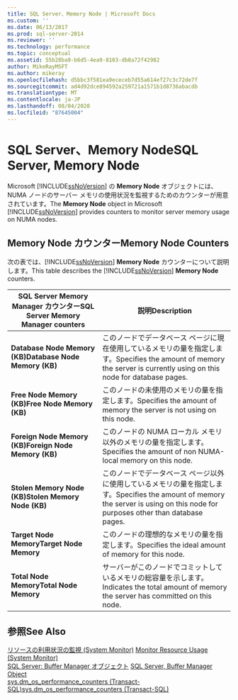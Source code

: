 ```yaml
---
title: SQL Server、Memory Node | Microsoft Docs
ms.custom: ''
ms.date: 06/13/2017
ms.prod: sql-server-2014
ms.reviewer: ''
ms.technology: performance
ms.topic: conceptual
ms.assetid: 55b28ba9-b6d5-4ea9-8103-db8a72f42982
author: MikeRayMSFT
ms.author: mikeray
ms.openlocfilehash: d5bbc3f581ea9ececeb7d55a614ef27c3c72de7f
ms.sourcegitcommit: ad4d92dce894592a259721a1571b1d8736abacdb
ms.translationtype: MT
ms.contentlocale: ja-JP
ms.lasthandoff: 08/04/2020
ms.locfileid: "87645004"
---
```

# <a name="sql-server-memory-node"></a><span data-ttu-id="1c6b8-102">SQL Server、Memory Node</span><span class="sxs-lookup"><span data-stu-id="1c6b8-102">SQL Server, Memory Node</span></span>
  <span data-ttu-id="1c6b8-103">Microsoft [!INCLUDE[ssNoVersion](../../includes/ssnoversion-md.md)] の **Memory Node** オブジェクトには、NUMA ノードのサーバー メモリの使用状況を監視するためのカウンターが用意されています。</span><span class="sxs-lookup"><span data-stu-id="1c6b8-103">The **Memory Node** object in Microsoft [!INCLUDE[ssNoVersion](../../includes/ssnoversion-md.md)] provides counters to monitor server memory usage on NUMA nodes.</span></span>  
  
## <a name="memory-node-counters"></a><span data-ttu-id="1c6b8-104">Memory Node カウンター</span><span class="sxs-lookup"><span data-stu-id="1c6b8-104">Memory Node Counters</span></span>  
 <span data-ttu-id="1c6b8-105">次の表では、[!INCLUDE[ssNoVersion](../../includes/ssnoversion-md.md)] **Memory Node** カウンターについて説明します。</span><span class="sxs-lookup"><span data-stu-id="1c6b8-105">This table describes the [!INCLUDE[ssNoVersion](../../includes/ssnoversion-md.md)] **Memory Node** counters.</span></span>  
  
|<span data-ttu-id="1c6b8-106">SQL Server Memory Manager カウンター</span><span class="sxs-lookup"><span data-stu-id="1c6b8-106">SQL Server Memory Manager counters</span></span>|<span data-ttu-id="1c6b8-107">説明</span><span class="sxs-lookup"><span data-stu-id="1c6b8-107">Description</span></span>|  
|----------------------------------------|-----------------|  
|<span data-ttu-id="1c6b8-108">**Database Node Memory (KB)**</span><span class="sxs-lookup"><span data-stu-id="1c6b8-108">**Database Node Memory (KB)**</span></span>|<span data-ttu-id="1c6b8-109">このノードでデータベース ページに現在使用しているメモリの量を指定します。</span><span class="sxs-lookup"><span data-stu-id="1c6b8-109">Specifies the amount of memory the server is currently using on this node for database pages.</span></span>|  
|<span data-ttu-id="1c6b8-110">**Free Node Memory (KB)**</span><span class="sxs-lookup"><span data-stu-id="1c6b8-110">**Free Node Memory (KB)**</span></span>|<span data-ttu-id="1c6b8-111">このノードの未使用のメモリの量を指定します。</span><span class="sxs-lookup"><span data-stu-id="1c6b8-111">Specifies the amount of memory the server is not using on this node.</span></span>|  
|<span data-ttu-id="1c6b8-112">**Foreign Node Memory (KB)**</span><span class="sxs-lookup"><span data-stu-id="1c6b8-112">**Foreign Node Memory (KB)**</span></span>|<span data-ttu-id="1c6b8-113">このノードの NUMA ローカル メモリ以外のメモリの量を指定します。</span><span class="sxs-lookup"><span data-stu-id="1c6b8-113">Specifies the amount of non NUMA-local memory on this node.</span></span>|  
|<span data-ttu-id="1c6b8-114">**Stolen Memory Node (KB)**</span><span class="sxs-lookup"><span data-stu-id="1c6b8-114">**Stolen Memory Node (KB)**</span></span>|<span data-ttu-id="1c6b8-115">このノードでデータベース ページ以外に使用しているメモリの量を指定します。</span><span class="sxs-lookup"><span data-stu-id="1c6b8-115">Specifies the amount of memory the server is using on this node for purposes other than database pages.</span></span>|  
|<span data-ttu-id="1c6b8-116">**Target Node Memory**</span><span class="sxs-lookup"><span data-stu-id="1c6b8-116">**Target Node Memory**</span></span>|<span data-ttu-id="1c6b8-117">このノードの理想的なメモリの量を指定します。</span><span class="sxs-lookup"><span data-stu-id="1c6b8-117">Specifies the ideal amount of memory for this node.</span></span>|  
|<span data-ttu-id="1c6b8-118">**Total Node Memory**</span><span class="sxs-lookup"><span data-stu-id="1c6b8-118">**Total Node Memory**</span></span>|<span data-ttu-id="1c6b8-119">サーバーがこのノードでコミットしているメモリの総容量を示します。</span><span class="sxs-lookup"><span data-stu-id="1c6b8-119">Indicates the total amount of memory the server has committed on this node.</span></span>|  
  
## <a name="see-also"></a><span data-ttu-id="1c6b8-120">参照</span><span class="sxs-lookup"><span data-stu-id="1c6b8-120">See Also</span></span>  
 <span data-ttu-id="1c6b8-121">[リソースの利用状況の監視 &#40;System Monitor&#41;](monitor-resource-usage-system-monitor.md) </span><span class="sxs-lookup"><span data-stu-id="1c6b8-121">[Monitor Resource Usage &#40;System Monitor&#41;](monitor-resource-usage-system-monitor.md) </span></span>  
 <span data-ttu-id="1c6b8-122">[SQL Server: Buffer Manager オブジェクト](sql-server-buffer-manager-object.md) </span><span class="sxs-lookup"><span data-stu-id="1c6b8-122">[SQL Server, Buffer Manager Object](sql-server-buffer-manager-object.md) </span></span>  
 [<span data-ttu-id="1c6b8-123">sys.dm_os_performance_counters &#40;Transact-SQL&#41;</span><span class="sxs-lookup"><span data-stu-id="1c6b8-123">sys.dm_os_performance_counters &#40;Transact-SQL&#41;</span></span>](/sql/relational-databases/system-dynamic-management-views/sys-dm-os-performance-counters-transact-sql)  
  
  
